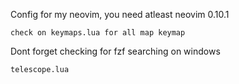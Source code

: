 Config for my neovim, you need atleast neovim 0.10.1
```
check on keymaps.lua for all map keymap
```

Dont forget checking for fzf searching on windows
```
telescope.lua
```

